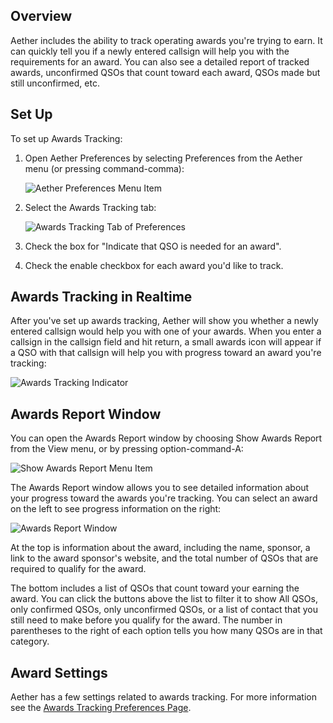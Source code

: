 ## Overview

Aether includes the ability to track operating awards you're trying to earn. It can quickly tell you if a newly entered callsign will help you with the requirements for an award. You can also see a detailed report of tracked awards, unconfirmed QSOs that count toward each award, QSOs made but still unconfirmed, etc.

## Set Up

To set up Awards Tracking:

1. Open Aether Preferences by selecting Preferences from the Aether menu (or pressing command-comma):

    ![Aether Preferences Menu Item](/images/AetherPreferencesMenuItem.png)

2. Select the Awards Tracking tab:

    ![Awards Tracking Tab of Preferences](/images/AwardPreferences.png)

3. Check the box for "Indicate that QSO is needed for an award".

4. Check the enable checkbox for each award you'd like to track.

## Awards Tracking in Realtime

After you've set up awards tracking, Aether will show you whether a newly entered callsign would help you with one of your awards. When you enter a callsign in the callsign field and hit return, a small awards icon will appear if a QSO with that callsign will help you with progress toward an award you're tracking:

![Awards Tracking Indicator](/images/AwardIndicator.png)

## Awards Report Window

You can open the Awards Report window by choosing Show Awards Report from the View menu, or by pressing option-command-A:

![Show Awards Report Menu Item](/images/ShowAwardsReportMenuItem.png)

The Awards Report window allows you to see detailed information about your progress toward the awards you're tracking. You can select an award on the left to see progress information on the right:

![Awards Report Window](/images/AwardsReportWindow.png)

At the top is information about the award, including the name, sponsor, a link to the award sponsor's website, and the total number of QSOs that are required to qualify for the award.

The bottom includes a list of QSOs that count toward your earning the award. You can click the buttons above the list to filter it to show All QSOs, only confirmed QSOs, only unconfirmed QSOs, or a list of contact that you still need to make before you qualify for the award. The number in parentheses to the right of each option tells you how many QSOs are in that category.

## Award Settings

Aether has a few settings related to awards tracking. For more information see the [Awards Tracking Preferences Page](/preferences/awardspreferences).

